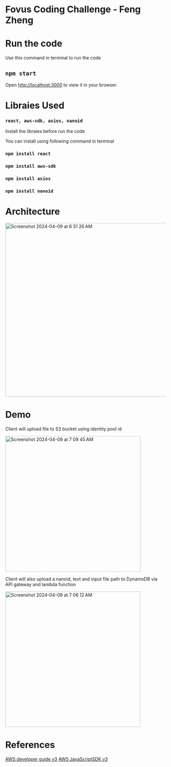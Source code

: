# Fovus Coding Challenge - Feng Zheng 

# Run the code
Use this command in terminal to run the code
## `npm start`
Open [http://localhost:3000](http://localhost:3000) to view it in your browser.

# Libraies Used
### `react, aws-sdk, axios, nanoid`
Install the libraies before run the code


You can install using following command in terminal
### `npm install react`
### `npm install aws-sdk`
### `npm install axios`
### `npm install nanoid`

# Architecture
<img width="544" alt="Screenshot 2024-04-09 at 6 51 26 AM" src="https://github.com/FengZheng99/fovus-challenge-feng/assets/46905932/48cb6cff-87b7-430b-b4c5-8e0f76d35d7e">

# Demo
Client will upload file to S3 bucket using identity pool id

<img width="425" alt="Screenshot 2024-04-09 at 7 09 45 AM" src="https://github.com/FengZheng99/fovus-challenge-feng/assets/46905932/43dfb870-cdd0-413e-986d-87a80ae2121f">

Client will also upload a nanoid, text and input file path to DynamoDB via API gateway and lambda function

<img width="424" alt="Screenshot 2024-04-09 at 7 06 12 AM" src="https://github.com/FengZheng99/fovus-challenge-feng/assets/46905932/ee35d000-07a9-43f2-91d5-79718ef48139">


# References
[AWS developer guide v3](https://docs.aws.amazon.com/sdk-for-javascript/v3/developer-guide/welcome.html)
[AWS JavaScriptSDK v3](https://docs.aws.amazon.com/AWSJavaScriptSDK/v3/latest/)
